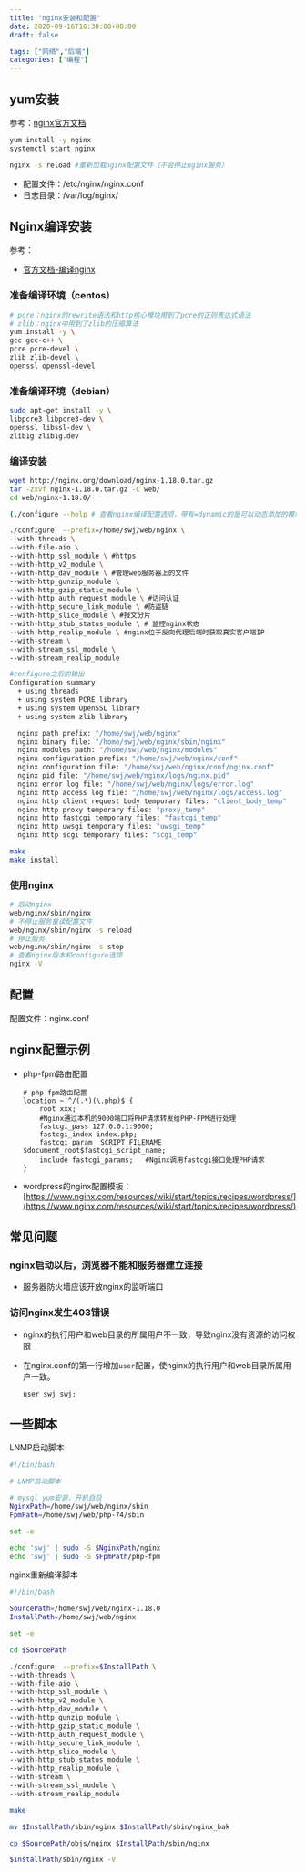 ```yaml
---
title: "nginx安装和配置"
date: 2020-09-16T16:30:00+08:00
draft: false

tags: ["网络","后端"]
categories: ["编程"]
---
```


## yum安装

参考：[nginx官方文档](http://nginx.org/en/linux_packages.html#RHEL-CentOS)

```bash
yum install -y nginx
systemctl start nginx

nginx -s reload #重新加载nginx配置文件（不会停止nginx服务）
```

- 配置文件：/etc/nginx/nginx.conf
- 日志目录：/var/log/nginx/

## Nginx编译安装

参考：

- [官方文档-编译nginx](http://nginx.org/en/docs/configure.html)

### 准备编译环境（centos）

```bash
# pcre：nginx的rewrite语法和http核心模块用到了pcre的正则表达式语法
# zlib：nginx中用到了zlib的压缩算法
yum install -y \
gcc gcc-c++ \
pcre pcre-devel \
zlib zlib-devel \
openssl openssl-devel
```

### 准备编译环境（debian）

```bash
sudo apt-get install -y \
libpcre3 libpcre3-dev \
openssl libssl-dev \
zlib1g zlib1g.dev
```

### 编译安装

```bash
wget http://nginx.org/download/nginx-1.18.0.tar.gz
tar -zxvf nginx-1.18.0.tar.gz -C web/
cd web/nginx-1.18.0/

(./configure --help # 查看nginx编译配置选项，带有=dynamic的是可以动态添加的模块)

./configure  --prefix=/home/swj/web/nginx \
--with-threads \
--with-file-aio \
--with-http_ssl_module \ #https
--with-http_v2_module \
--with-http_dav_module \ #管理web服务器上的文件
--with-http_gunzip_module \
--with-http_gzip_static_module \
--with-http_auth_request_module \ #访问认证
--with-http_secure_link_module \ #防盗链
--with-http_slice_module \ #报文分片
--with-http_stub_status_module \ # 监控nginx状态
--with-http_realip_module \ #nginx位于反向代理后端时获取真实客户端IP
--with-stream \
--with-stream_ssl_module \
--with-stream_realip_module
```

```bash
#configure之后的输出
Configuration summary
  + using threads
  + using system PCRE library
  + using system OpenSSL library
  + using system zlib library

  nginx path prefix: "/home/swj/web/nginx"
  nginx binary file: "/home/swj/web/nginx/sbin/nginx"
  nginx modules path: "/home/swj/web/nginx/modules"
  nginx configuration prefix: "/home/swj/web/nginx/conf"
  nginx configuration file: "/home/swj/web/nginx/conf/nginx.conf"
  nginx pid file: "/home/swj/web/nginx/logs/nginx.pid"
  nginx error log file: "/home/swj/web/nginx/logs/error.log"
  nginx http access log file: "/home/swj/web/nginx/logs/access.log"
  nginx http client request body temporary files: "client_body_temp"
  nginx http proxy temporary files: "proxy_temp"
  nginx http fastcgi temporary files: "fastcgi_temp"
  nginx http uwsgi temporary files: "uwsgi_temp"
  nginx http scgi temporary files: "scgi_temp"

```

```bash
make
make install
```

### 使用nginx

```bash
# 启动nginx
web/nginx/sbin/nginx
# 不停止服务重读配置文件
web/nginx/sbin/nginx -s reload  
# 停止服务
web/nginx/sbin/nginx -s stop
# 查看nginx版本和configure选项
nginx -V
```

## 配置

配置文件：nginx.conf

## nginx配置示例

- php-fpm路由配置

  ```nginx
  # php-fpm路由配置
  location ~ ^/(.*)(\.php)$ {
      root xxx;
      #Nginx通过本机的9000端口将PHP请求转发给PHP-FPM进行处理
      fastcgi_pass 127.0.0.1:9000;
      fastcgi_index index.php;
      fastcgi_param  SCRIPT_FILENAME  $document_root$fastcgi_script_name;
      include fastcgi_params;   #Nginx调用fastcgi接口处理PHP请求
  }
  ```

- wordpress的nginx配置模板：[https://www.nginx.com/resources/wiki/start/topics/recipes/wordpress/](https://www.nginx.com/resources/wiki/start/topics/recipes/wordpress/)

## 常见问题

### nginx启动以后，浏览器不能和服务器建立连接

- 服务器防火墙应该开放nginx的监听端口

### 访问nginx发生403错误

- nginx的执行用户和web目录的所属用户不一致，导致nginx没有资源的访问权限
- 在nginx.conf的第一行增加`user`配置，使nginx的执行用户和web目录所属用户一致。

  ```nginx
  user swj swj;
  ```

## 一些脚本

LNMP启动脚本

```bash
#!/bin/bash

# LNMP启动脚本

# mysql yum安装，开机自启
NginxPath=/home/swj/web/nginx/sbin
FpmPath=/home/swj/web/php-74/sbin

set -e

echo 'swj' | sudo -S $NginxPath/nginx
echo 'swj' | sudo -S $FpmPath/php-fpm
```

nginx重新编译脚本

```bash
#!/bin/bash

SourcePath=/home/swj/web/nginx-1.18.0
InstallPath=/home/swj/web/nginx

set -e

cd $SourcePath

./configure  --prefix=$InstallPath \
--with-threads \
--with-file-aio \
--with-http_ssl_module \
--with-http_v2_module \
--with-http_dav_module \
--with-http_gunzip_module \
--with-http_gzip_static_module \
--with-http_auth_request_module \
--with-http_secure_link_module \
--with-http_slice_module \
--with-http_stub_status_module \
--with-http_realip_module \
--with-stream \
--with-stream_ssl_module \
--with-stream_realip_module

make

mv $InstallPath/sbin/nginx $InstallPath/sbin/nginx_bak

cp $SourcePath/objs/nginx $InstallPath/sbin/nginx

$InstallPath/sbin/nginx -V

```